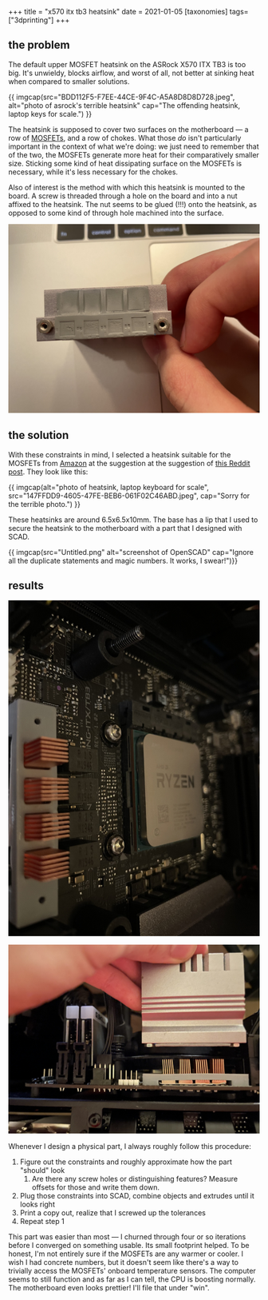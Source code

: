 +++
title = "x570 itx tb3 heatsink"
date = 2021-01-05
[taxonomies]
tags=["3dprinting"]
+++

## the problem

The default upper MOSFET heatsink on the ASRock X570 ITX TB3 is too big. It's unwieldy, blocks airflow, and worst of all, not better at sinking heat when compared to smaller solutions.

<!-- more -->

{{ imgcap(src="BDD112F5-F7EE-44CE-9F4C-A5A8D8D8D728.jpeg", alt="photo of asrock's terrible heatsink" cap="The offending heatsink, laptop keys
for scale.") }}

The heatsink is supposed to cover two surfaces on the motherboard — a row of [MOSFETs](https://www.renesas.com/us/en/document/dst/isl99227-isl99227b-datasheet), and a row of chokes. What those *do* isn't particularly important in the context of what we're doing: we just need to remember that of the two, the MOSFETs generate more heat for their comparatively smaller size. Sticking some kind of heat dissipating surface on the MOSFETs is necessary, while it's less necessary for the chokes.

Also of interest is the method with which this heatsink is mounted to the board. A screw is threaded through a hole on the board and into a nut affixed to the heatsink. The nut seems to be glued (!!!) onto the heatsink, as opposed to some kind of through hole machined into the surface. 

![A shot of the mounting situation with half of my hand in the frame.](80D95EA2-0FC0-4558-BB48-3EA47A685252.jpeg)


## the solution

With these constraints in mind, I selected a heatsink suitable for the MOSFETs from [Amazon](https://smile.amazon.com/gp/product/B077VQTB6Q/) at the suggestion at the suggestion of [this Reddit post](https://old.reddit.com/r/sffpc/comments/daj1rd/vrm_heatsink_swap_on_asrock_x570_itxtb3/). They look like this:

{{ imgcap(alt="photo of heatsink, laptop keyboard for scale", src="147FFDD9-4605-47FE-BEB6-061F02C46ABD.jpeg", cap="Sorry for the terrible photo.") }}


These heatsinks are around 6.5x6.5x10mm. The base has a lip that I used to secure the heatsink to the motherboard with a part that I designed with SCAD.

{{ imgcap(src="Untitled.png" alt="screenshot of OpenSCAD" cap="Ignore all the duplicate statements
and magic numbers. It works, I swear!")}}

## results

![photo of heatsink mount with cpu out of focus](D4DBFA49-1854-4B44-AB98-68072B910DC7.jpeg)

![photo with new and old heatsink mount together](D98F40A5-D7C8-4B6B-88C9-C3A4705B7657.jpeg)

Whenever I design a physical part, I always roughly follow this procedure:

1. Figure out the constraints and roughly approximate how the part "should" look
   1. Are there any screw holes or distinguishing features? Measure offsets for those and write them down.
2. Plug those constraints into SCAD, combine objects and extrudes until it looks right
3. Print a copy out, realize that I screwed up the tolerances
4. Repeat step 1

This part was easier than most — I churned through four or so iterations before I converged on something usable. Its small footprint helped. To be honest, I'm not entirely sure if the MOSFETs are any warmer or cooler. I wish I had concrete numbers, but it doesn't seem like there's a way to trivially access the MOSFETs' onboard temperature sensors. The computer seems to still function and as far as I can tell, the CPU is boosting normally. The motherboard even looks prettier! I'll file that under "win".
